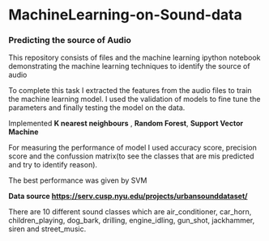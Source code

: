 # MachineLearning-on-Sound-data
### Predicting the source of Audio
This repository consists of files and the machine learning ipython notebook demonstrating the machine learning techniques to identify the source of audio

To complete this task I extracted the features from the audio files to train the machine learning model. I used the validation of models to fine tune the parameters and finally testing the model on the data. 

Implemented **K nearest neighbours** , **Random Forest**, **Support Vector Machine**

For measuring the performance of model I used accuracy score, precision score and the confussion matrix(to see the classes that are mis predicted and try to identify reason).

The best performance was given by SVM


**Data source https://serv.cusp.nyu.edu/projects/urbansounddataset/**

There are 10 different sound classes which are air_conditioner, car_horn, children_playing, dog_bark, drilling, engine_idling, gun_shot, jackhammer, siren and street_music.

